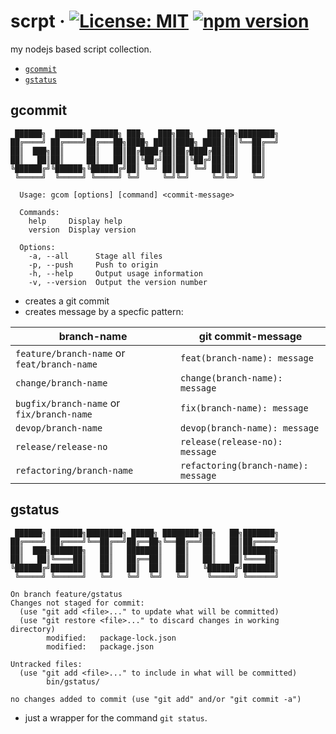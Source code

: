# scrpt &middot; [![License: MIT](https://img.shields.io/badge/License-MIT-blue.svg)](https://github.com/matseee/scrpt/blob/master/LICENSE) [![npm version](https://badge.fury.io/js/scrpt.svg)](https://www.npmjs.com/package/scrpt)
my nodejs based script collection.

- [`gcommit`](#gcommit)
- [`gstatus`](#gstatus)

## gcommit

```shell
 ██████╗  ██████╗ ██████╗ ███╗   ███╗███╗   ███╗██╗████████╗
██╔════╝ ██╔════╝██╔═══██╗████╗ ████║████╗ ████║██║╚══██╔══╝
██║  ███╗██║     ██║   ██║██╔████╔██║██╔████╔██║██║   ██║   
██║   ██║██║     ██║   ██║██║╚██╔╝██║██║╚██╔╝██║██║   ██║   
╚██████╔╝╚██████╗╚██████╔╝██║ ╚═╝ ██║██║ ╚═╝ ██║██║   ██║   
 ╚═════╝  ╚═════╝ ╚═════╝ ╚═╝     ╚═╝╚═╝     ╚═╝╚═╝   ╚═╝   
                                                            
  Usage: gcom [options] [command] <commit-message>
  
  Commands:
    help     Display help
    version  Display version
  
  Options:
    -a, --all      Stage all files
    -p, --push     Push to origin
    -h, --help     Output usage information
    -v, --version  Output the version number
```

- creates a git commit
- creates message by a specfic pattern:

| branch-name                                 | git commit-message                  |
| ------------------------------------------- | ----------------------------------- |
| `feature/branch-name` or `feat/branch-name` | `feat(branch-name): message`        |
| `change/branch-name`                        | `change(branch-name): message`      |
| `bugfix/branch-name` or `fix/branch-name`   | `fix(branch-name): message`         |
| `devop/branch-name`                         | `devop(branch-name): message`       |
| `release/release-no`                        | `release(release-no): message`      |
| `refactoring/branch-name`                   | `refactoring(branch-name): message` |

## gstatus
```shelljs
 ██████╗ ███████╗████████╗ █████╗ ████████╗██╗   ██╗███████╗
██╔════╝ ██╔════╝╚══██╔══╝██╔══██╗╚══██╔══╝██║   ██║██╔════╝
██║  ███╗███████╗   ██║   ███████║   ██║   ██║   ██║███████╗
██║   ██║╚════██║   ██║   ██╔══██║   ██║   ██║   ██║╚════██║
╚██████╔╝███████║   ██║   ██║  ██║   ██║   ╚██████╔╝███████║
 ╚═════╝ ╚══════╝   ╚═╝   ╚═╝  ╚═╝   ╚═╝    ╚═════╝ ╚══════╝
                                                            
On branch feature/gstatus
Changes not staged for commit:
  (use "git add <file>..." to update what will be committed)
  (use "git restore <file>..." to discard changes in working directory)
        modified:   package-lock.json
        modified:   package.json

Untracked files:
  (use "git add <file>..." to include in what will be committed)
        bin/gstatus/

no changes added to commit (use "git add" and/or "git commit -a")
```
- just a wrapper for the command `git status`.